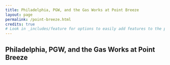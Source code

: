 ```yaml
---
title: Philadelphia, PGW, and the Gas Works at Point Breeze
layout: page
permalink: /point-breeze.html
credits: true
# Look in _includes/feature for options to easily add features to the page
---
```


## Philadelphia, PGW, and the Gas Works at Point Breeze